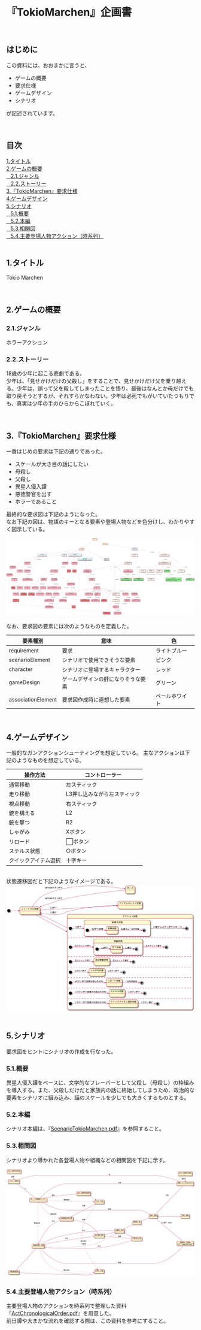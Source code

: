 # 『TokioMarchen』企画書

<br>

## はじめに
この資料には、おおまかに言うと、

- ゲームの概要
- 要求仕様
- ゲームデザイン
- シナリオ

が記述されています。<br>

<br>

## 目次
<a href="#Title">1.タイトル</a>
<br>
<a href="#Purpose">2.ゲームの概要</a>
<br>
<a href="#HorrorAction">&nbsp;&nbsp;&nbsp;2.1.ジャンル</a>
<br>
<a href="#Story">&nbsp;&nbsp;&nbsp;2.2.ストーリー</a>
<br>
<a href="#Requirement">3.『TokioMarchen』要求仕様</a>
<br>
<a href="#GameDesign">4.ゲームデザイン</a>
<br>
<a href="#Scenario">5.シナリオ</a>
<br>
<a href="#ScenarioAbstract">&nbsp;&nbsp;&nbsp;5.1.概要</a>
<br>
<a href="#ScenarioMain">&nbsp;&nbsp;&nbsp;5.2.本編</a>
<br>
<a href="#Sokan">&nbsp;&nbsp;&nbsp;5.3.相関図</a>
<br>
<a href="#Act">&nbsp;&nbsp;&nbsp;5.4.主要登場人物アクション（時系列）</a>
<br>
<br>

<a name="Title"></a>
## 1.タイトル
Tokio Marchen

<br>

<a name="Purpose"></a>
## 2.ゲームの概要

<a name="HorrorAction"></a>
### 2.1.ジャンル
ホラーアクション<br>

<a name="Story"></a>
### 2.2.ストーリー
18歳の少年に起こる悲劇である。<br>
少年は、「見せかけだけの父殺し」をすることで、見せかけだけ父を乗り越える。少年は、誤って父を殺してしまったことを悟り、最後はなんとか母だけでも取り戻そうとするが、それすらかなわない。少年は必死でもがいていたつもりでも、真実は少年の手のひらからこぼれていく。

<br>

<a name="Requirement"></a>
## 3.『TokioMarchen』要求仕様
一番はじめの要求は下記の通りであった。<br>

- スケールが大き目の話にしたい
- 母殺し
- 父殺し
- 異星人侵入譚
- 悪徳警官を出す
- ホラーであること

最終的な要求図は下記のようになった。<br>
なお下記の図は、物語のキーとなる要素や登場人物などを色分けし、わかりやすく図示している。<br>

![RequirementDiagram](./img/RequirementDiagram.png)
<br>
<br>
なお、要求図の要素には次のようなものを定義した。

|要素種別           |意味                           |色        |
|------------------|------------------------------|----------|
|requirement       |要求                          |ライトブルー |
|scenarioElement   |シナリオで使用できそうな要素      |ピンク     |
|character         |シナリオに登場するキャラクター     |レッド     |
|gameDesign        |ゲームデザインの肝になりそうな要素 |グリーン    |
|associationElement|要求図作成時に連想した要素        |ペールホワイト|

<br>


<a name="GameDesign"></a>
## 4.ゲームデザイン
一般的なガンアクションシューティングを想定している。
主なアクションは下記のようなものを想定している。

|操作方法           |コントローラー             |
|------------------|------------------------|
|通常移動           |左スティック              |
|走り移動           |L3押し込みながら左スティック|
|視点移動           |右スティック              |
|銃を構える         |L2                       |
|銃を撃つ           |R2                       |
|しゃがみ           |Xボタン                  |
|リロード            |⬜︎ボタン                |
|ステルス状態         |○ボタン                |
|クイックアイテム選択  |十字キー               |

<br>
状態遷移図だと下記のようなイメージである。
<div align="center">
<img src="./img/state2.png" width="680">
</div>

<br>

<a name="Scenario"></a>
## 5.シナリオ
要求図をヒントにシナリオの作成を行なった。

<a name="ScenarioAbstract"></a>
### 5.1.概要
異星人侵入譚をベースに、文学的なフレーバーとして父殺し（母殺し）の枠組みを導入する。また、父殺しだけだと家族内の話に終始してしまうため、政治的な要素をシナリオに組み込み、話のスケールを少しでも大きくするものとする。

<a name="ScenarioMain"></a>
### 5.2.本編
シナリオ本編は、『<a href="./ScenarioTokioMarchen.pdf">ScenarioTokioMarchen.pdf</a>』を参照すること。

<a name="Sokan"></a>
### 5.3.相関図
シナリオより導かれた各登場人物や組織などの相関図を下記に示す。

![CorrelationDiagram](./img/CorrelationDiagram.png)<br>

<a name="Act"></a>
### 5.4.主要登場人物アクション（時系列）
主要登場人物のアクションを時系列で整理した資料『<a href="./pdf/ActChronologicalOrder.pdf">ActChronologicalOrder.pdf</a>』を用意した。<br>
前日譚や大まかな流れを確認する際は、この資料を参考にすること。

